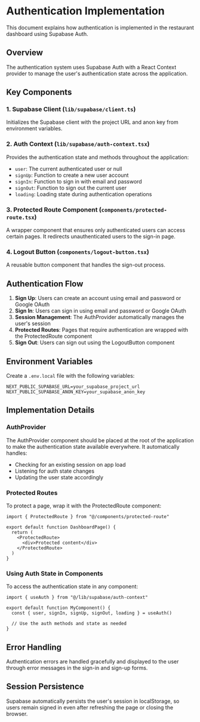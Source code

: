 # Authentication Implementation

This document explains how authentication is implemented in the restaurant dashboard using Supabase Auth.

## Overview

The authentication system uses Supabase Auth with a React Context provider to manage the user's authentication state across the application.

## Key Components

### 1. Supabase Client (`lib/supabase/client.ts`)

Initializes the Supabase client with the project URL and anon key from environment variables.

### 2. Auth Context (`lib/supabase/auth-context.tsx`)

Provides the authentication state and methods throughout the application:

- `user`: The current authenticated user or null
- `signUp`: Function to create a new user account
- `signIn`: Function to sign in with email and password
- `signOut`: Function to sign out the current user
- `loading`: Loading state during authentication operations

### 3. Protected Route Component (`components/protected-route.tsx`)

A wrapper component that ensures only authenticated users can access certain pages. It redirects unauthenticated users to the sign-in page.

### 4. Logout Button (`components/logout-button.tsx`)

A reusable button component that handles the sign-out process.

## Authentication Flow

1. **Sign Up**: Users can create an account using email and password or Google OAuth
2. **Sign In**: Users can sign in using email and password or Google OAuth
3. **Session Management**: The AuthProvider automatically manages the user's session
4. **Protected Routes**: Pages that require authentication are wrapped with the ProtectedRoute component
5. **Sign Out**: Users can sign out using the LogoutButton component

## Environment Variables

Create a `.env.local` file with the following variables:

```
NEXT_PUBLIC_SUPABASE_URL=your_supabase_project_url
NEXT_PUBLIC_SUPABASE_ANON_KEY=your_supabase_anon_key
```

## Implementation Details

### AuthProvider

The AuthProvider component should be placed at the root of the application to make the authentication state available everywhere. It automatically handles:

- Checking for an existing session on app load
- Listening for auth state changes
- Updating the user state accordingly

### Protected Routes

To protect a page, wrap it with the ProtectedRoute component:

```tsx
import { ProtectedRoute } from "@/components/protected-route"

export default function DashboardPage() {
  return (
    <ProtectedRoute>
      <div>Protected content</div>
    </ProtectedRoute>
  )
}
```

### Using Auth State in Components

To access the authentication state in any component:

```tsx
import { useAuth } from "@/lib/supabase/auth-context"

export default function MyComponent() {
  const { user, signIn, signUp, signOut, loading } = useAuth()
  
  // Use the auth methods and state as needed
}
```

## Error Handling

Authentication errors are handled gracefully and displayed to the user through error messages in the sign-in and sign-up forms.

## Session Persistence

Supabase automatically persists the user's session in localStorage, so users remain signed in even after refreshing the page or closing the browser.